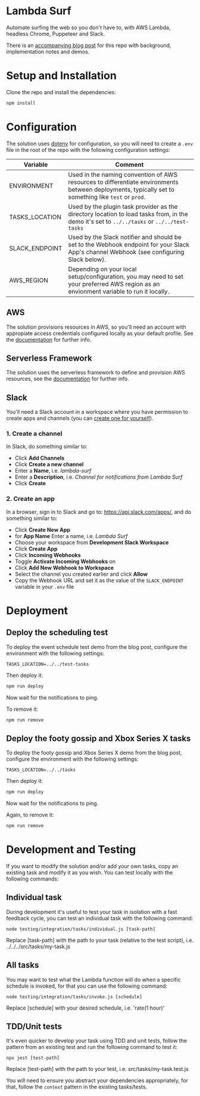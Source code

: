 # Lambda Surf
Automate surfing the web so you don't have to, with AWS Lambda, headless Chrome, Puppeteer and Slack. 

There is an [accompanying blog post](https://blog.peasey.co.uk/blog/slug-here) for this repo with background, implementation notes and demos.

# Setup and Installation
Clone the repo and install the dependencies:

```bash
npm install
```

# Configuration
The solution uses [dotenv](https://www.npmjs.com/package/dotenv) for configuration, so you will need to create a `.env` file in the root of the repo with the following configuration settings:

| Variable | Comment
|---|---
| ENVIRONMENT | Used in the naming convention of AWS resources to differentiate environments between deployments, typically set to something like `test` or `prod`.
| TASKS_LOCATION | Used by the plugin task provider as the directory location to load tasks from, in the demo it's set to `../../tasks` or `../../test-tasks`
| SLACK_ENDPOINT | Used by the Slack notifier and should be set to the Webhook endpoint for your Slack App's channel Webhook (see configuring Slack below).
| AWS_REGION | Depending on your local setup/configuration, you may need to set your preferred AWS region as an envionment variable to run it locally.

## AWS
The solution provisions resources in AWS, so you'll need an account with appropiate access credentials configured locally as your default profile. See the [documentation](https://docs.aws.amazon.com/cli/latest/userguide/cli-configure-profiles.html) for further info.
## Serverless Framework
The solution uses the serverless framework to define and provision AWS resources, see the [documentation](https://www.serverless.com/framework/docs/providers/aws/guide/credentials/) for further info.

## Slack
You'll need a Slack account in a workspace where you have permission to create apps and channels (you can [create one for yourself](https://slack.com/intl/en-gb/help/articles/206845317-Create-a-Slack-workspace)).

### 1. Create a channel
In Slack, do something similar to:

- Click **Add Channels**
- Click **Create a new channel**
- Enter a **Name**, i.e. *lambda-surf*
- Enter a **Description**, i.e. *Channel for notifications from Lambda Surf*
- Click **Create**

### 2. Create an app
In a browser, sign in to Slack and go to: https://api.slack.com/apps/, and do something similar to:

- Click **Create New App**
- for **App Name** Enter a name, i.e. *Lambda Surf*
- Choose your workspace from **Development Slack Workspace**
- Click **Create App**
- Click **Incoming Webhooks**
- Toggle **Activate Incoming Webhooks** on
- Click **Add New Webhook to Workspace**
- Select the channel you created earlier and click **Allow**
- Copy the Webhook URL and set it as the value of the `SLACK_ENDPOINT` variable in your `.env` file

# Deployment
## Deploy the scheduling test
To deploy the event schedule test demo from the blog post, configure the environment with the following settings:

```
TASKS_LOCATION=../../test-tasks
```

Then deploy it:

```bash
npm run deploy
```

Now wait for the notifications to ping.

To remove it:

```bash
npm run remove
```

## Deploy the footy gossip and Xbox Series X tasks
To deploy the footy gossip and Xbox Series X demo from the blog post, configure the environment with the following settings:

```
TASKS_LOCATION=../../tasks
```

Then deploy it:

```bash
npm run deploy
```

Now wait for the notifications to ping.

Again, to remove it:

```bash
npm run remove
```

# Development and Testing
If you want to modify the solution and/or add your own tasks, copy an existing task and modify it as you wish. You can test locally with the following commands:

## Individual task
During development it's useful to test your task in isolation with a fast feedback cycle, you can test an individual task with the following command:

```
node testing/integration/tasks/individual.js [task-path]
```

Replace [task-path] with the path to your task (relative to the test script), i.e. ../../../src/tasks/my-task.js

## All tasks
You may want to test what the Lambda function will do when a specific schedule is invoked, for that you can use the following command:

```
node testing/integration/tasks/invoke.js [schedule]
```

Replace [schedule] with your desired schedule, i.e. 'rate(1 hour)'

## TDD/Unit tests
It's even quicker to develop your task using TDD and unit tests, follow the pattern from an existing test and run the following command to test it:

```
npx jest [test-path]
```

Replace [test-path] with the path to your test, i.e. src/tasks/my-task.test.js

You will need to ensure you abstract your dependencies appropriately, for that, follow the `context` pattern in the existing tasks/tests.